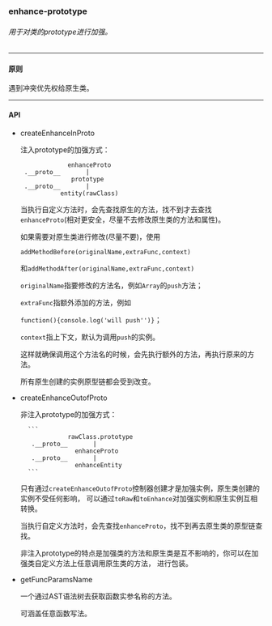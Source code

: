### enhance-prototype
###### 用于对类的prototype进行加强。

--------

#### 原则

遇到冲突优先权给原生类。

----------

#### API

* createEnhanceInProto

    注入prototype的加强方式：
    
    ```
                 enhanceProto
     .__proto__       |
                  prototype         
     .__proto__       |
               entity(rawClass)
    ```
    
    当执行自定义方法时，会先查找原生的方法，找不到才去查找`enhanceProto`(相对更安全，尽量不去修改原生类的方法和属性)。

    如果需要对原生类进行修改(尽量不要)，使用
    
    `addMethodBefore(originalName,extraFunc,context)`
    
    和`addMethodAfter(originalName,extraFunc,context)`
    
    `originalName`指要修改的方法名，例如`Array`的`push`方法；
    
    `extraFunc`指额外添加的方法，例如
     
     `function(){console.log('will push'')}`；
    
    `context`指上下文，默认为调用`push`的实例。
    
    这样就确保调用这个方法名的时候，会先执行额外的方法，再执行原来的方法。
    
    所有原生创建的实例原型链都会受到改变。
    
    
* createEnhanceOutofProto

    非注入prototype的加强方式：
    
        ```
                   rawClass.prototype         
         .__proto__       |
                     enhanceProto
         .__proto__       |
                     enhanceEntity
        ```
    只有通过`createEnhanceOutofProto`控制器创建才是加强实例，原生类创建的实例不受任何影响，
    可以通过`toRaw`和`toEnhance`对加强实例和原生实例互相转换。
    
    当执行自定义方法时，会先查找`enhanceProto`，找不到再去原生类的原型链查找。
    
    非注入prototype的特点是加强类的方法和原生类是互不影响的，你可以在加强类自定义方法上任意调用原生类的方法，
    进行包装。

   
* getFuncParamsName

    一个通过AST语法树去获取函数实参名称的方法。
    
    可涵盖任意函数写法。


